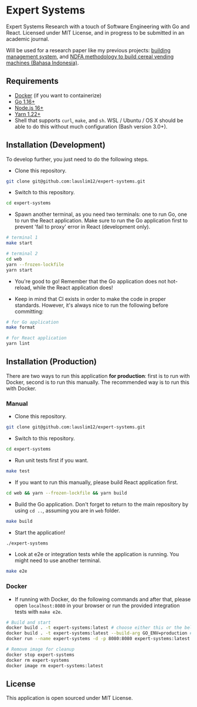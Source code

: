# Expert Systems

Expert Systems Research with a touch of Software Engineering with Go and React. Licensed under MIT License, and in progress to be submitted in an academic journal.

Will be used for a research paper like my previous projects: [building management system](https://github.com/lauslim12/Asuna), and [NDFA methodology to build cereal vending machines (Bahasa Indonesia)](http://proceeding.unindra.ac.id/index.php/simponi/article/view/375).

## Requirements

- [Docker](https://www.docker.com/) (if you want to containerize)
- [Go 1.16+](https://golang.org/)
- [Node.js 16+](https://nodejs.org/en/)
- [Yarn 1.22+](https://yarnpkg.com/)
- Shell that supports `curl`, `make`, and `sh`. WSL / Ubuntu / OS X should be able to do this without much configuration (Bash version 3.0+).

## Installation (Development)

To develop further, you just need to do the following steps.

- Clone this repository.

```bash
git clone git@github.com:lauslim12/expert-systems.git
```

- Switch to this repository.

```bash
cd expert-systems
```

- Spawn another terminal, as you need two terminals: one to run Go, one to run the React application. Make sure to run the Go application first to prevent 'fail to proxy' error in React (development only).

```bash
# terminal 1
make start

# terminal 2
cd web
yarn --frozen-lockfile
yarn start
```

- You're good to go! Remember that the Go application does not hot-reload, while the React application does!

- Keep in mind that CI exists in order to make the code in proper standards. However, it's always nice to run the following before committing:

```bash
# for Go application
make format

# for React application
yarn lint
```

## Installation (Production)

There are two ways to run this application **for production**: first is to run with Docker, second is to run this manually. The recommended way is to run this with Docker.

### Manual

- Clone this repository.

```bash
git clone git@github.com:lauslim12/expert-systems.git
```

- Switch to this repository.

```bash
cd expert-systems
```

- Run unit tests first if you want.

```bash
make test
```

- If you want to run this manually, please build React application first.

```bash
cd web && yarn --frozen-lockfile && yarn build
```

- Build the Go application. Don't forget to return to the main repository by using `cd ..`, assuming you are in `web` folder.

```bash
make build
```

- Start the application!

```bash
./expert-systems
```

- Look at e2e or integration tests while the application is running. You might need to use another terminal.

```bash
make e2e
```

### Docker

- If running with Docker, do the following commands and after that, please open `localhost:8080` in your browser or run the provided integration tests with `make e2e`.

```bash
# Build and start
docker build . -t expert-systems:latest # choose either this or the below one
docker build . -t expert-systems:latest --build-arg GO_ENV=production # if you want HTTPS with 'X-Forwarded-Proto' header, some services like Heroku use this for HTTPS
docker run --name expert-systems -d -p 8080:8080 expert-systems:latest

# Remove image for cleanup
docker stop expert-systems
docker rm expert-systems
docker image rm expert-systems:latest
```

## License

This application is open sourced under MIT License.
